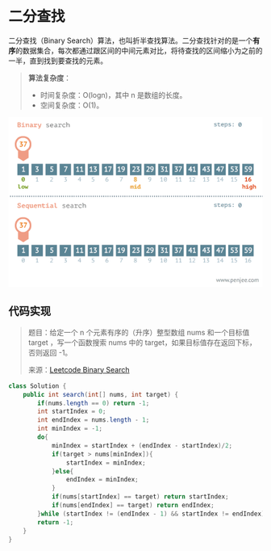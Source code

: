 # 二分查找

二分查找（Binary Search）算法，也叫折半查找算法。二分查找针对的是一个**有序**的数据集合，每次都通过跟区间的中间元素对比，将待查找的区间缩小为之前的一半，直到找到要查找的元素。

> **算法复杂度**：
>
> - 时间复杂度：O(logn)，其中 n 是数组的长度。
> - 空间复杂度：O(1)。

![binary-and-linear-search-animations](./assets/Binary-Search/binary-and-linear-search-animations.gif)

## 代码实现

> 题目：给定一个 n 个元素有序的（升序）整型数组 nums 和一个目标值 target  ，写一个函数搜索 nums 中的 target，如果目标值存在返回下标，否则返回 -1。
>
> 来源：[Leetcode Binary Search](https://leetcode.cn/problems/binary-search/)

```java
class Solution {
    public int search(int[] nums, int target) {
        if(nums.length == 0) return -1;
        int startIndex = 0;
        int endIndex = nums.length - 1;
        int minIndex = -1;
        do{
            minIndex = startIndex + (endIndex - startIndex)/2;
            if(target > nums[minIndex]){
                startIndex = minIndex;
            }else{
                endIndex = minIndex;
            }
            if(nums[startIndex] == target) return startIndex;
            if(nums[endIndex] == target) return endIndex;
        }while (startIndex != (endIndex - 1) && startIndex != endIndex);
        return -1;
    }
}
```

